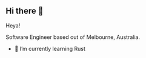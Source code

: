 ## Hi there 👋

<!--
**nugyn/nugyn** is a ✨ _special_ ✨ repository because its `README.md` (this file) appears on your GitHub profile.
-->

Heya! 

Software Engineer based out of Melbourne, Australia. 

- 🌱 I’m currently learning Rust
  
 <!--
- 🔭 I’m currently working on my v-bouldering grade

- 👯 I’m looking to collaborate on ...
- 🤔 I’m looking for help with ...

- 💬 Ask me about ...
- 📫 How to reach me: ...
- 😄 Pronouns: ...
- ⚡ Fun fact: ...
-->

